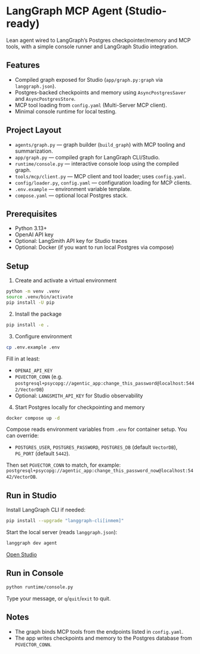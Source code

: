 # LangGraph MCP Agent (Studio-ready)

Lean agent wired to LangGraph’s Postgres checkpointer/memory and MCP tools, with a simple console runner and LangGraph Studio integration.

## Features

- Compiled graph exposed for Studio (`app/graph.py:graph` via `langgraph.json`).
- Postgres-backed checkpoints and memory using `AsyncPostgresSaver` and `AsyncPostgresStore`.
- MCP tool loading from `config.yaml` (Multi-Server MCP client).
- Minimal console runtime for local testing.

## Project Layout

- `agents/graph.py` — graph builder (`build_graph`) with MCP tooling and summarization.
- `app/graph.py` — compiled graph for LangGraph CLI/Studio.
- `runtime/console.py` — interactive console loop using the compiled graph.
- `tools/mcp/client.py` — MCP client and tool loader; uses `config.yaml`.
- `config/loader.py`, `config.yaml` — configuration loading for MCP clients.
- `.env.example` — environment variable template.
- `compose.yaml` — optional local Postgres stack.

## Prerequisites

- Python 3.13+
- OpenAI API key
- Optional: LangSmith API key for Studio traces
- Optional: Docker (if you want to run local Postgres via compose)

## Setup

1. Create and activate a virtual environment

```bash
python -m venv .venv
source .venv/bin/activate
pip install -U pip
```

2. Install the package

```bash
pip install -e .
```

3. Configure environment

```bash
cp .env.example .env
```

Fill in at least:

- `OPENAI_API_KEY`
- `PGVECTOR_CONN` (e.g. `postgresql+psycopg://agentic_app:change_this_password@localhost:5442/VectorDB`)
- Optional: `LANGSMITH_API_KEY` for Studio observability

4. Start Postgres locally for checkpointing and memory

```bash
docker compose up -d
```

Compose reads environment variables from `.env` for container setup. You can override:

- `POSTGRES_USER`, `POSTGRES_PASSWORD`, `POSTGRES_DB` (default `VectorDB`), `PG_PORT` (default `5442`).

Then set `PGVECTOR_CONN` to match, for example:
`postgresql+psycopg://agentic_app:change_this_password_now@localhost:5442/VectorDB`.

## Run in Studio

Install LangGraph CLI if needed:

```bash
pip install --upgrade "langgraph-cli[inmem]"
```

Start the local server (reads `langgraph.json`):

```bash
langgraph dev agent
```

[Open Studio](https://smith.langchain.com/studio/?baseUrl=http://127.0.0.1:2024)

## Run in Console

```bash
python runtime/console.py
```

Type your message, or `q`/`quit`/`exit` to quit.

## Notes

- The graph binds MCP tools from the endpoints listed in `config.yaml`.
- The app writes checkpoints and memory to the Postgres database from `PGVECTOR_CONN`.
